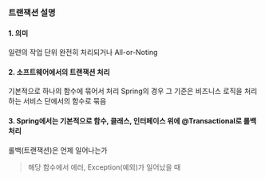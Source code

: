 ### 트랜잭션 설명
#### 1. 의미
일련의 작업 단위
완전히 처리되거나 All-or-Noting

#### 2. 소프트웨어에서의 트랜잭션 처리
기본적으로 하나의 함수에 묶어서 처리
Spring의 경우 그 기준은 비즈니스 로직을 처리하는 서비스 단에서의 함수로 묶음

#### 3. Spring에서는 기본적으로 함수, 클래스, 인터페이스 위에 @Transactional로 롤백처리
롤백(트랜잭션)은 언제 일어나는가 
>	해당 함수에서 에러, Exception(예외)가 일어났을 때